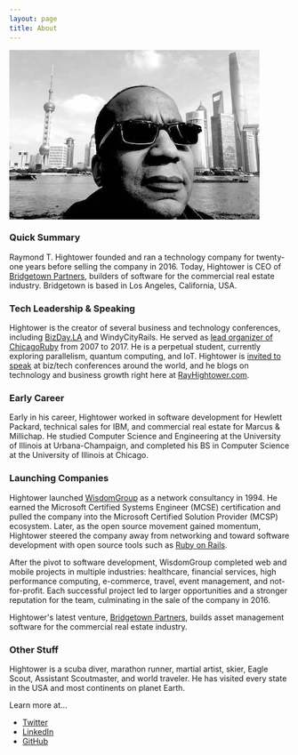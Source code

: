 ```yaml
---
layout: page
title: About
---
```


<img style="margin-right:20px" src="/images/ray_hightower_shanghai_china.jpg" align="center" width="450" alt="Ray Hightower in Shanghai, China" title="Ray Hightower in Shanghai, China" />

### Quick Summary

Raymond T. Hightower founded and ran a technology company for twenty-one years before selling the company in 2016. Today, Hightower is CEO of [Bridgetown Partners](https://BridgetownPartners.com), builders of software for the commercial real estate industry. Bridgetown is based in Los Angeles, California, USA.

### Tech Leadership & Speaking

Hightower is the creator of several business and technology conferences, including [BizDay.LA](https://BizDay.LA) and WindyCityRails. He served as [lead organizer of ChicagoRuby](/blog/2017/09/07/passing-the-chicagoruby-baton/) from 2007 to 2017. He is a perpetual student, currently exploring parallelism, quantum computing, and IoT. Hightower is [invited to speak](/speaking/) at biz/tech conferences around the world, and he blogs on technology and business growth right here at [RayHightower.com](/).

### Early Career

Early in his career, Hightower worked in software development for Hewlett Packard, technical sales for IBM, and commercial real estate for Marcus & Millichap. He studied Computer Science and Engineering at the University of Illinois at Urbana-Champaign, and completed his BS in Computer Science at the University of Illinois at Chicago.

### Launching Companies

Hightower launched [WisdomGroup](http://wisdomgroup.com) as a network consultancy in 1994. He earned the Microsoft Certified Systems Engineer (MCSE) certification and pulled the company into the Microsoft Certified Solution Provider (MCSP) ecosystem. Later, as the open source movement gained momentum, Hightower steered the company away from networking and toward software development with open source tools such as [Ruby on Rails](/blog/2017/07/25/a-business-view-of-ruby-on-rails/).

After the pivot to software development, WisdomGroup completed web and mobile projects in multiple industries: healthcare, financial services, high performance computing, e-commerce, travel, event management, and not-for-profit. Each successful project led to larger opportunities and a stronger reputation for the team, culminating in the sale of the company in 2016.

Hightower's latest venture, [Bridgetown Partners](https://bridgetownpartners.com), builds asset management software for the commercial real estate industry.

### Other Stuff

Hightower is a scuba diver, marathon runner, martial artist, skier, Eagle Scout, Assistant Scoutmaster, and world traveler. He has visited every state in the USA and most continents on planet Earth.

Learn more at...

* [Twitter](http://twitter.com/rayhightower)
* [LinkedIn](http://linkedin.com/in/rayhightower)
* [GitHub](http://github.com/rayhightower)

